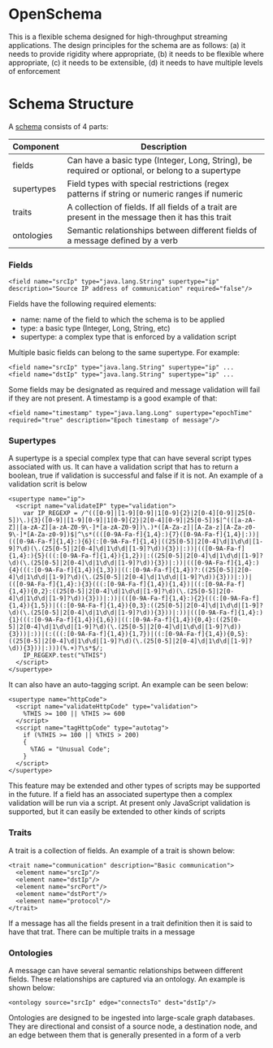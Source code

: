 # OpenSchema

This is a flexible schema designed for high-throughput streaming applications.  The design principles for the schema are as follows: (a) it needs to provide rigidity where appropriate, (b) it needs to be flexible where appropriate, (c) it needs to be extensible, (d) it needs to have multiple levels of enforcement

# Schema Structure


A [schema](https://github.com/james-sirota/OpenSchema/blob/master/Schemas/Common.schema) consists of 4 parts:

| Component        | Description                                                                                              | 
| -------------    |--------------------------------------------------------------------------------------------------------  |
| fields           | Can have a basic type (Integer, Long, String), be required or optional, or belong to a supertype         | 
| supertypes       | Field types with special restrictions (regex patterns if string or numeric ranges if numeric             |   
| traits           | A collection of fields.  If all fields of a trait are present in the message then it has this trait      | 
| ontologies       | Semantic relationships between different fields of a message defined by a verb                           |   
  
### Fields

```
<field name="srcIp" type="java.lang.String" supertype="ip" description="Source IP address of communication" required="false"/>
```
Fields have the following required elements:

- name: name of the field to which the schema is to be applied
- type: a basic type (Integer, Long, String, etc)
- supertype: a complex type that is enforced by a validation script

Multiple basic fields can belong to the same supertype.  For example:

```
<field name="srcIp" type="java.lang.String" supertype="ip" ...
<field name="dstIp" type="java.lang.String" supertype="ip" ...
```

Some fields may be designated as required and message validation will fail if they are not present.  A timestamp is a good example of that:

```
<field name="timestamp" type="java.lang.Long" supertype="epochTime" required="true" description="Epoch timestamp of message"/>
```

### Supertypes

A supertype is a special complex type that can have several script types associated with us.  It can have a validation script that has to return a boolean, true if validation is successful and false if it is not.  An example of a validation scrit is below
```
<supertype name="ip">
  <script name="validateIP" type="validation">
    var IP_REGEXP = /^(([0-9]|[1-9][0-9]|1[0-9]{2}|2[0-4][0-9]|25[0-5])\.){3}([0-9]|[1-9][0-9]|1[0-9]{2}|2[0-4][0-9]|25[0-5])$|^(([a-zA-Z]|[a-zA-Z][a-zA-Z0-9\-]*[a-zA-Z0-9])\.)*([A-Za-z]|[A-Za-z][A-Za-z0-9\-]*[A-Za-z0-9])$|^\s*((([0-9A-Fa-f]{1,4}:){7}([0-9A-Fa-f]{1,4}|:))|(([0-9A-Fa-f]{1,4}:){6}(:[0-9A-Fa-f]{1,4}|((25[0-5]|2[0-4]\d|1\d\d|[1-9]?\d)(\.(25[0-5]|2[0-4]\d|1\d\d|[1-9]?\d)){3})|:))|(([0-9A-Fa-f]{1,4}:){5}(((:[0-9A-Fa-f]{1,4}){1,2})|:((25[0-5]|2[0-4]\d|1\d\d|[1-9]?\d)(\.(25[0-5]|2[0-4]\d|1\d\d|[1-9]?\d)){3})|:))|(([0-9A-Fa-f]{1,4}:){4}(((:[0-9A-Fa-f]{1,4}){1,3})|((:[0-9A-Fa-f]{1,4})?:((25[0-5]|2[0-4]\d|1\d\d|[1-9]?\d)(\.(25[0-5]|2[0-4]\d|1\d\d|[1-9]?\d)){3}))|:))|(([0-9A-Fa-f]{1,4}:){3}(((:[0-9A-Fa-f]{1,4}){1,4})|((:[0-9A-Fa-f]{1,4}){0,2}:((25[0-5]|2[0-4]\d|1\d\d|[1-9]?\d)(\.(25[0-5]|2[0-4]\d|1\d\d|[1-9]?\d)){3}))|:))|(([0-9A-Fa-f]{1,4}:){2}(((:[0-9A-Fa-f]{1,4}){1,5})|((:[0-9A-Fa-f]{1,4}){0,3}:((25[0-5]|2[0-4]\d|1\d\d|[1-9]?\d)(\.(25[0-5]|2[0-4]\d|1\d\d|[1-9]?\d)){3}))|:))|(([0-9A-Fa-f]{1,4}:){1}(((:[0-9A-Fa-f]{1,4}){1,6})|((:[0-9A-Fa-f]{1,4}){0,4}:((25[0-5]|2[0-4]\d|1\d\d|[1-9]?\d)(\.(25[0-5]|2[0-4]\d|1\d\d|[1-9]?\d)){3}))|:))|(:(((:[0-9A-Fa-f]{1,4}){1,7})|((:[0-9A-Fa-f]{1,4}){0,5}:((25[0-5]|2[0-4]\d|1\d\d|[1-9]?\d)(\.(25[0-5]|2[0-4]\d|1\d\d|[1-9]?\d)){3}))|:)))(%.+)?\s*$/;
    IP_REGEXP.test("%THIS")
  </script>
</supertype>
```
It can also have an auto-tagging script.  An example can be seen below:

```
<supertype name="httpCode">
  <script name="validateHttpCode" type="validation">
    %THIS >= 100 || %THIS >= 600
  </script>
  <script name="tagHttpCode" type="autotag">
    if (%THIS >= 100 || %THIS > 200) 
    {
      %TAG = "Unusual Code";
    }
  </script>
</supertype>
 ```
This feature may be extended and other types of scripts may be supported in the future.  If a field has an associated supertype then a complex validation will be run via a script.  At present only JavaScript validation is supported, but it can easily be extended to other kinds of scripts

### Traits

A trait is a collection of fields.  An example of a trait is shown below:
```
<trait name="communication" description="Basic communication">
  <element name="srcIp"/>
  <element name="dstIp"/>
  <element name="srcPort"/>
  <element name="dstPort"/>
  <element name="protocol"/>
</trait>
```
If a message has all the fields present in a trait definition then it is said to have that trat.  There can be multiple traits in a message

### Ontologies

A message can have several semantic relationships between different fields.  These relationships are captured via an ontology.  An example is shown below:

```
<ontology source="srcIp" edge="connectsTo" dest="dstIp"/>
```
Ontologies are designed to be ingested into large-scale graph databases.  They are directional and consist of a source node, a destination node, and an edge between them that is generally presented in a form of a verb
